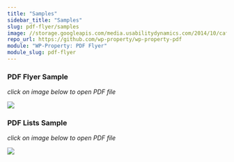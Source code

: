 ```yaml
---
title: "Samples"
sidebar_title: "Samples"
slug: pdf-flyer/samples
image: //storage.googleapis.com/media.usabilitydynamics.com/2014/10/cafbdb86-wpproperty-extension-pdf_flyer-icon-300x300.png
repo_url: https://github.com/wp-property/wp-property-pdf
module: "WP-Property: PDF Flyer"
module_slug: pdf-flyer
---
```


### PDF Flyer Sample

_click on image below to open PDF file_

[![](https://storage.googleapis.com/media.usabilitydynamics.com/2014/10/494fc449-wpp.pdf.screen3.png)](//storage.googleapis.com/media.usabilitydynamics.com/2014/10/6dadd060-pdf-flyer-sample.pdf)

### PDF Lists Sample

_click on image below to open PDF file_

[![](https://storage.googleapis.com/media.usabilitydynamics.com/2014/10/5558e487-wpp.pdf.screen4.png)](//storage.googleapis.com/media.usabilitydynamics.com/2014/10/c9da8d96-sample_pdf_list.pdf)


